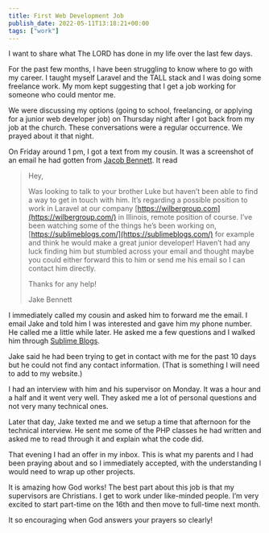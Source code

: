 ```yaml
---
title: First Web Development Job
publish_date: 2022-05-11T13:18:21+00:00
tags: ["work"]
---
```


I want to share what The LORD has done in my life over the last few days.

For the past few months, I have been struggling to know where to go with my career. I taught myself Laravel and the TALL stack and I was doing some freelance work. My mom kept suggesting that I get a job working for someone who could mentor me.

We were discussing my options (going to school, freelancing, or applying for a junior web developer job) on Thursday night after I got back from my job at the church. These conversations were a regular occurrence. We prayed about it that night.

On Friday around 1 pm, I got a text from my cousin. It was a screenshot of an email he had gotten from [Jacob Bennett](http://jakebennett.net). It read

> Hey,
>
> Was looking to talk to your brother Luke but haven’t been able to find a way to get in touch with him. It’s regarding a possible position to work in Laravel at our company [https://wilbergroup.com](https://wilbergroup.com/) in Illinois, remote position of course. I’ve been watching some of the things he’s been working on, [https://sublimeblogs.com/](https://sublimeblogs.com/) for example and think he would make a great junior developer! Haven’t had any luck finding him but stumbled across your email and thought maybe you could either forward this to him or send me his email so I can contact him directly.
>
> Thanks for any help!
>
> Jake Bennett

I immediately called my cousin and asked him to forward me the email. I email Jake and told him I was interested and gave him my phone number. He called me a little while later. He asked me a few questions and I walked him through [Sublime Blogs](https://sublimeblogs.com).

Jake said he had been trying to get in contact with me for the past 10 days but he could not find any contact information. (That is something I will need to add to my website.)

I had an interview with him and his supervisor on Monday. It was a hour and a half and it went very well. They asked me a lot of personal questions and not very many technical ones.

Later that day, Jake texted me and we setup a time that afternoon for the technical interview. He sent me some of the PHP classes he had written and asked me to read through it and explain what the code did.

That evening I had an offer in my inbox. This is what my parents and I had been praying about and so I immediately accepted, with the understanding I would need to wrap up other projects.

It is amazing how God works! The best part about this job is that my supervisors are Christians. I get to work under like-minded people. I’m very excited to start part-time on the 16th and then move to full-time next month.

It so encouraging when God answers your prayers so clearly!
